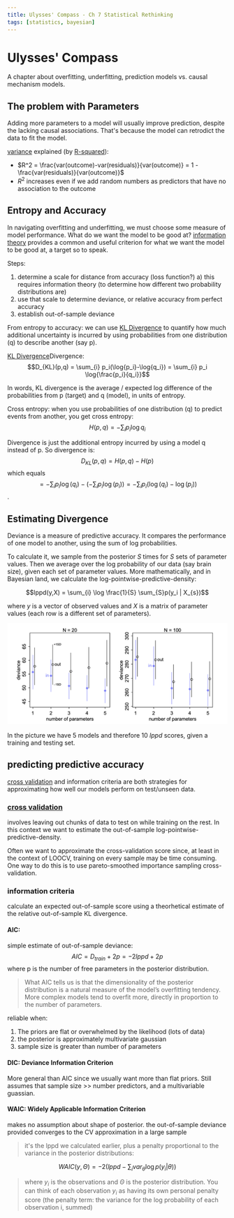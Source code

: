 ```yaml
---
title: Ulysses' Compass - Ch 7 Statistical Rethinking
tags: [statistics, bayesian]
---
```


# Ulysses' Compass

A chapter about overfitting, underfitting, prediction models vs. causal mechanism models.

## The problem with Parameters

Adding more parameters to a model will usually improve prediction, despite the lacking causal associations. That's because the model can retrodict the data to fit the model.

[variance](notes/statistics/variance.md) explained (by [R-squared](notes/statistics/R-squared.md)): 

- $R^2 = \frac{var(outcome)-var(residuals)}{var(outcome)} = 1 - \frac{var(residuals)}{var(outcome)}$
- $R^2$ increases even if we add random numbers as predictors that have no association to the outcome

## Entropy and Accuracy

In navigating overfitting and underfitting, we must choose some measure of model performance. What do we want the model to be good at? [information theory](notes/statistics/information-theory.md) provides a common and useful criterion for what we want the model to be good at, a target so to speak.

Steps:

1) determine a scale for distance from accuracy (loss function?)
	a) this requires information theory (to determine how different two probability distributions are)
2) use that scale to determine deviance, or relative accuracy from perfect accuracy
3) establish out-of-sample deviance

From entropy to accuracy: we can use [KL Divergence](notes/statistics/KL-Divergence.md) to quantify how much additional uncertainty is incurred by using probabilities from one distribution (q) to describe another (say p).

[KL Divergence](notes/statistics/KL-Divergence.md)Divergence: $$D_{KL}(p,q) = \sum_{i} p_i(\log{p_i}-\log{q_i}) = \sum_{i} p_i \log{\frac{p_i}{q_i}}$$

In words, KL divergence is the average / expected log difference of the probabilities from p (target) and q (model), in units of entropy.

Cross entropy: when you use probabilities of one distribution (q) to predict events from another, you get cross entropy: $$H(p,q) = -\sum_{i} {p_i}{\log{q_i}}$$

Divergence is just the additional entropy incurred by using a model q instead of p. So divergence is: $$D_{KL}(p,q) = H(p,q) - H(p)$$ which equals $$= -\sum_{i}{p_i}{\log(q_i)} - (-\sum_{i}{p_i}{\log(p_i)}) = -\sum_{i}{p_i}{(\log(q_i) - \log(p_i))}$$.

## Estimating Divergence
Deviance is a measure of predictive accuracy. It compares the performance of one model to another, using the sum of log probabilities.

To calculate it, we sample from the posterior $S$ times for $S$ sets of parameter values. Then we average over the log probability of our data (say brain size), given each set of parameter values. More mathematically, and in Bayesian land, we calculate the log-pointwise-predictive-density:

$$lppd(y,X) = \sum_{i} \log \frac{1}{S} \sum_{S}p(y_i | X_{s})$$

where $y$ is a vector of observed values and $X$ is a matrix of parameter values (each row is a different set of parameters).


![Pasted image 20210609104403](/notes/images/20210609104403.png)

In the picture we have 5 models and therefore 10 $lppd$ scores, given a training and testing set.

## predicting predictive accuracy

[cross validation](notes/statistics/cross-validation.md) and information criteria are both strategies for approximating how well our models perform on test/unseen data.

### [cross validation](notes/statistics/cross-validation.md)

involves leaving out chunks of data to test on while training on the rest. In this context we want to estimate the out-of-sample log-pointwise-predictive-density.

Often we want to approximate the cross-validation score since, at least in the context of LOOCV, training on every sample may be time consuming. One way to do this is to use pareto-smoothed importance sampling cross-validation.

### information criteria
calculate an expected out-of-sample score using a theorhetical estimate of the relative out-of-sample KL divergence.

#### AIC: 

simple estimate of out-of-sample deviance: $$AIC = D_{train} + 2p = -2lppd + 2p$$ where p is the number of free parameters in the posterior distribution.

> What AIC tells us is that the dimensionality of the posterior distribution is a natural measure of the model’s overfitting tendency. More complex models tend to overfit more, directly in proportion to the number of parameters.

reliable when:

1) The priors are flat or overwhelmed by the likelihood (lots of data)
2) the posterior is approximately multivariate gaussian
3) sample size is greater than number of parameters

#### DIC: Deviance Information Criterion

More general than AIC since we usually want more than flat priors. Still assumes that sample size >> number predictors, and a multivariable guassian.

#### WAIC: Widely Applicable Information Criterion

makes no assumption about shape of posterior. the out-of-sample deviance provided converges to the CV approximation in a large sample

> it's the lppd we calculated earlier, plus a penalty proportional to the variance in the posterior distributions:

$$WAIC(y, \Theta) = -2(lppd - \sum_{i} var_{\theta} \log p(y_i | \theta))$$

> where $y_i$ is the observations and $\Theta$ is the posterior distribution. You can think of each observation $y_i$ as having its own personal penalty score (the penalty term: the variance for the log probability of each observation i, summed)